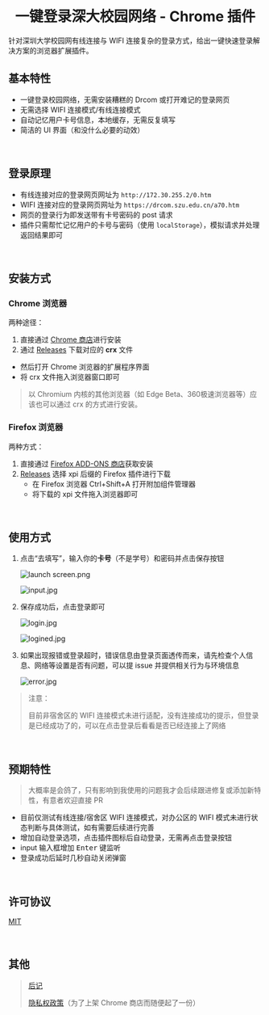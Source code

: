 <div align="center">
  <img src="https://i.loli.net/2020/09/19/W5ojBY1p8MmOG7X.png" alt=""/>
  <h1>一键登录深大校园网络 - Chrome 插件</h1>
</div>

针对深圳大学校园网有线连接与 WIFI 连接复杂的登录方式，给出一键快速登录解决方案的浏览器扩展插件。

## 基本特性

- 一键登录校园网络，无需安装糟糕的 Drcom 或打开难记的登录网页
- 无需选择 WIFI 连接模式/有线连接模式
- 自动记忆用户卡号信息，本地缓存，无需反复填写
- 简洁的 UI 界面（和没什么必要的动效）

<br>

## 登录原理

- 有线连接对应的登录网页网址为 `http://172.30.255.2/0.htm`
- WIFI 连接对应的登录网页网址为 `https://drcom.szu.edu.cn/a70.htm`
- 网页的登录行为即发送带有卡号密码的 post 请求
- 插件只需帮忙记忆用户的卡号与密码（使用 `localStorage`），模拟请求并处理返回结果即可

<br>

## 安装方式

### Chrome 浏览器

两种途径：

1. 直接通过 [Chrome 商店](https://chrome.google.com/webstore/detail/深大校园网络登录/mmeaolnimopgipjfbgobdlgkojojonop/)进行安装
2. 通过 [Releases](https://github.com/ceynri/szu-network-connecter/releases) 下载对应的 **crx** 文件
  - 然后打开 Chrome 浏览器的扩展程序界面
  - 将 crx 文件拖入浏览器窗口即可

> 以 Chromium 内核的其他浏览器（如 Edge Beta、360极速浏览器等）应该也可以通过 crx 的方式进行安装。

### Firefox 浏览器

两种方式：

1. 直接通过 [Firefox ADD-ONS 商店](https://addons.mozilla.org/zh-CN/firefox/addon/深大校园网络登录/)获取安装
2. [Releases](https://github.com/ceynri/szu-network-connecter/releases) 选择 xpi 后缀的 Firefox 插件进行下载
   - 在 Firefox 浏览器 Ctrl+Shift+A 打开附加组件管理器
   - 将下载的 xpi 文件拖入浏览器即可

<br>

## 使用方式

1. 点击“去填写”，输入你的**卡号**（不是学号）和密码并点击保存按钮

    ![launch screen.png](https://i.loli.net/2020/10/12/cg26MhuBJmSakCQ.png)

    ![input.jpg](https://i.loli.net/2020/09/14/CTSyHFpQDWXd72U.jpg)

2. 保存成功后，点击登录即可

    ![login.jpg](https://i.loli.net/2020/09/14/vFq1Qu7Dn8UCVrb.jpg)

    ![logined.jpg](https://i.loli.net/2020/09/14/KBgxod5qu3WlJfN.jpg)

3. 如果出现报错或登录超时，错误信息由登录页面透传而来，请先检查个人信息、网络等设置是否有问题，可以提 issue 并提供相关行为与环境信息

    ![error.jpg](https://i.loli.net/2020/09/14/RuWUZjokFNHPt2Y.jpg)

> 注意：
>
> 目前非宿舍区的 WIFI 连接模式未进行适配，没有连接成功的提示，但登录是已经成功了的，可以在点击登录后看看是否已经连接上了网络

<br>

## 预期特性

> 大概率是会鸽了，只有影响到我使用的问题我才会后续跟进修复或添加新特性，有意者欢迎直接 PR

- 目前仅测试有线连接/宿舍区 WIFI 连接模式，对办公区的 WIFI 模式未进行状态判断与具体测试，如有需要后续进行完善
- 增加自动登录选项，点击插件图标后自动登录，无需再点击登录按钮
- input 输入框增加 <kbd>Enter</kbd> 键监听
- 登录成功后延时几秒自动关闭弹窗

<br>

## 许可协议

[MIT](./LICENSE)

<br>

## 其他

> [后记](./record.md)
>
> [隐私权政策](./privacy-policy.md)（为了上架 Chrome 商店而随便起了一份）

<br>
